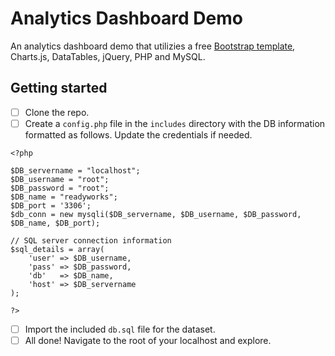 # Analytics Dashboard Demo

An analytics dashboard demo that utilizies a free [Bootstrap template](https://startbootstrap.com/theme/sb-admin-2), Charts.js, DataTables, jQuery, PHP and MySQL.

## Getting started

- [ ] Clone the repo.
- [ ] Create a `config.php` file in the `includes` directory with the DB information formatted as follows. Update the credentials if needed.
```
<?php

$DB_servername = "localhost";
$DB_username = "root";
$DB_password = "root";
$DB_name = "readyworks";
$DB_port = '3306';
$db_conn = new mysqli($DB_servername, $DB_username, $DB_password, $DB_name, $DB_port);

// SQL server connection information
$sql_details = array(
    'user' => $DB_username,
    'pass' => $DB_password,
    'db'   => $DB_name,
    'host' => $DB_servername
);
        
?>
```
- [ ] Import the included `db.sql` file for the dataset.
- [ ] All done! Navigate to the root of your localhost and explore.